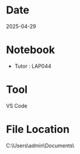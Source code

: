 # Date
2025-04-29

# Notebook
- Tutor : LAP044

# Tool
VS Code

# File Location
C:\Users\admin\Documents\
